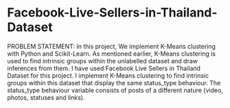 # Facebook-Live-Sellers-in-Thailand-Dataset
PROBLEM STATEMENT: In this project, We implement K-Means clustering with Python and Scikit-Learn. As  mentioned earlier, K-Means clustering is used to find intrinsic groups within the unlabelled dataset and draw inferences from them. I have used Facebook Live Sellers in Thailand  Dataset for this project. I implement K-Means clustering to find intrinsic groups within this  dataset that display the same status_type behaviour. The status_type behaviour variable  consists of posts of a different nature (video, photos, statuses and links).
